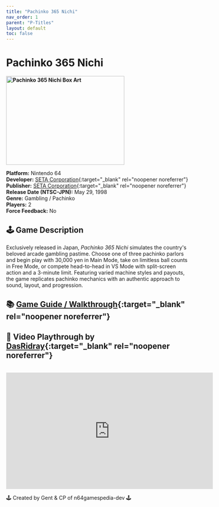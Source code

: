 ```yaml
---
title: "Pachinko 365 Nichi"
nav_order: 1
parent: "P-Titles"
layout: default
toc: false
---
```


# Pachinko 365 Nichi

<b>
<img src="https://images.launchbox-app.com/252e3cb7-7491-4518-9f17-d34a10ed1ad5.png" alt="Pachinko 365 Nichi Box Art" width="320" height="240" />
</b>

**Platform:** Nintendo 64  
**Developer:** [SETA Corporation](https://en.wikipedia.org/wiki/SETA_Corporation){:target="_blank" rel="noopener noreferrer"}  
**Publisher:** [SETA Corporation](https://en.wikipedia.org/wiki/SETA_Corporation){:target="_blank" rel="noopener noreferrer"}  
**Release Date (NTSC-JPN):** May 29, 1998  
**Genre:** Gambling / Pachinko  
**Players:** 2  
**Force Feedback:** No  

## 🕹️ Game Description  
Exclusively released in Japan, *Pachinko 365 Nichi* simulates the country's beloved arcade gambling pastime. Choose one of three pachinko parlors and begin play with 30,000 yen in Main Mode, take on limitless ball counts in Free Mode, or compete head-to-head in VS Mode with split-screen action and a 3-minute limit. Featuring varied machine styles and payouts, the game replicates pachinko mechanics with an authentic approach to sound, layout, and progression.

## 📚 [Game Guide / Walkthrough](https://gamefaqs.gamespot.com/n64/574523-pachinko-365-nichi/faqs/78550){:target="_blank" rel="noopener noreferrer"}

## 🎥 Video Playthrough by [DasRidray](https://www.youtube.com/c/DasRidray){:target="_blank" rel="noopener noreferrer"}  
<br />  
<iframe width="560" height="315" src="https://www.youtube.com/embed/rtmOmUCmzBo" title="Pachinko 365 Nichi Longplay" frameborder="0" allowfullscreen></iframe>

🕹️ Created by Gent & CP of n64gamespedia-dev 🕹️  
<!-- Vault Format: n64gamespedia-dev -->  
<!-- Protocol Source: _vault-specs/format-protocol.md -->
